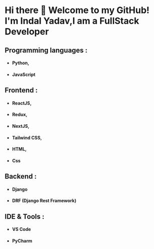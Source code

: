 # Hi there 👋 Welcome to my GitHub! I'm Indal Yadav,I am a FullStack Developer

## Programming languages :
  - #### Python,
 - #### JavaScript

## Frontend :
 - #### ReactJS,
 - #### Redux,
 - #### NextJS,
 - #### Tailwind CSS,
 - #### HTML,
 - #### Css
  
## Backend :
 - #### Django
 - #### DRF (Django Rest Framework)
  
## IDE & Tools :
 - #### VS Code
 - #### PyCharm
